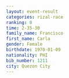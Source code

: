 ```yaml
---
layout: event-result 
categories: rizal-race 
ranking: 8
time: 2-35-30
family_name: Francisco
first_name: Carla
gender: Female
birthdate: 1970-01-09
nationality: PHI
bib_number: 1211
city: Quezon City
---
```

